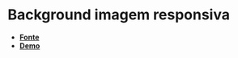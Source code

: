 # Background imagem responsiva
- **[Fonte](https://www.youtube.com/watch?v=StsOZGrLgQ0)**
- **[Demo](https://repositorio-de-estudo-youtube.netlify.app/background-imagem-responsiva/)**